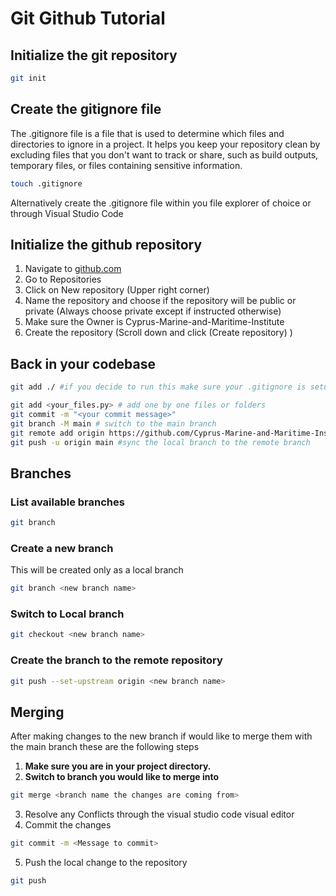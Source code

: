 
# Git Github Tutorial

## Initialize the git repository
```bash
git init
```
## Create the gitignore file
The .gitignore file is a file that is used to determine which files and directories to ignore in a project. It helps you keep your repository clean by excluding files that you don't want to track or share, such as build outputs, temporary files, or files containing sensitive information.

```bash
touch .gitignore
```
Alternatively create the .gitignore file within you file explorer of choice or through Visual Studio Code

## Initialize the github repository

1. Navigate to [github.com](https://github.com/Cyprus-Marine-and-Maritime-Institute)
2. Go to Repositories
3. Click on New repository (Upper right corner)
4. Name the repository and choose if the repository will be public or private (Always choose private except if instructed otherwise)
5. Make sure the Owner is Cyprus-Marine-and-Maritime-Institute
6. Create the repository (Scroll down and click (Create repository) )

## Back in your codebase

```bash
git add ./ #if you decide to run this make sure your .gitignore is setup correctly
```

```bash 
git add <your_files.py> # add one by one files or folders
git commit -m "<your commit message>"
git branch -M main # switch to the main branch
git remote add origin https://github.com/Cyprus-Marine-and-Maritime-Institute/test2.git # add the local branch to the remote branch
git push -u origin main #sync the local branch to the remote branch
```

## Branches
### List available branches
```bash
git branch
```
### Create a new branch
This will be created only as a local branch
```bash
git branch <new branch name>
```
### Switch to Local branch
```bash
git checkout <new branch name>
```
### Create the branch to the remote repository
```bash
git push --set-upstream origin <new branch name>
```

## Merging

After making changes to the new branch if would like to merge them with the main branch these are the following steps

1. **Make sure you are in your project directory.**
2. **Switch to branch you would like to merge into**
 ```bash 
git merge <branch name the changes are coming from>
```
3. Resolve any Conflicts through the visual studio code visual editor
4. Commit the changes
```bash
git commit -m <Message to commit>
```
5. Push the local change to the repository
```bash
git push
```
